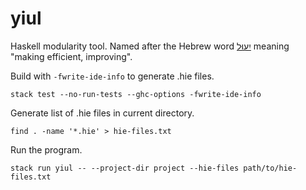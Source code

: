 # yiul

Haskell modularity tool. Named after the Hebrew word [יִעוּל](https://www.morfix.co.il/en/%D7%99%D7%A2%D7%95%D7%9C) meaning "making efficient, improving".

Build with `-fwrite-ide-info` to generate .hie files.
```
stack test --no-run-tests --ghc-options -fwrite-ide-info
```

Generate list of .hie files in current directory.
```
find . -name '*.hie' > hie-files.txt
```

Run the program.
```
stack run yiul -- --project-dir project --hie-files path/to/hie-files.txt
```
